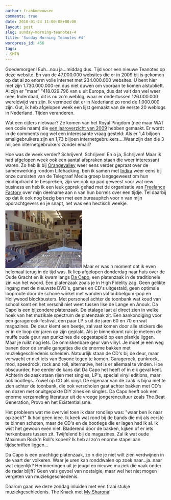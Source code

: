 ```yaml
---
author: frankmeeuwsen
comments: true
date: 2010-01-24 11:00:08+00:00
layout: post
slug: sunday-morning-teanotes-4
title: 'Sunday Morning Teanotes #4'
wordpress_id: 456
tags:
- SMTN
---
```


Goedemorgen! Euh…nou ja…middag dus. Tijd voor een nieuwe Teanotes op deze website. En van de 47.000.000 websites die er in 2009 bij is gekomen op dat al zo enorm volle internet met 234.000.000 websites. U bent hier met zijn 1.730.000.000-en dus niet duwen om vooraan te komen alstublieft. Al zijn er "maar" "418.029.796 van u uit Europa, dus dat valt dan wel weer mee. Inderdaad, dit is nu zo'n weblog, waar er ondertussen 126.000.000 wereldwijd van zijn. Ik vermoed dat er in Nederland zo rond de 1.000.000 zijn. Gut, ik heb afgelopen week een lijst gemaakt van de eerste 20 weblogs in Nederland. Tijden veranderen.

Wat een cijfers nietwaar? Ze komen van het Royal Pingdom (nee maar WAT een coole naam) die [een jaaroverzicht van 2009](http://royal.pingdom.com/2010/01/22/internet-2009-in-numbers/) hebben gemaakt. Er wordt in de comments nog wel een interessante vraag gesteld: Als er 1,4 biljoen emailgebruikers zijn en 1,73 biljoen internetgebruikers….Waar zijn dan die 3 miljoen internetgebruikers zonder email?

Hoe was de week verder? Schrijven!  Schrijven! En o ja, Schrijven! Maar ik had afgelopen week ook een aantal afspraken staan die weer interessant waren. Zo heb ik bij [Orangevalley](http://www.orangevalley.nl) weer eens verder gepraat over de samenwerking rondom Lifehacking, ben ik samen met [Indira](http://www.crossmedialog.nl) weer eens bij onze cursisten van de Telegraaf Media groep langsgeweest om hun eindopdracht te bespreken, zijn we ook op pad geweest voor wat new business en heb ik een leuk gsprek gehad met de organisatie van [Freelance Factory](http://freelancefactory.ning.com/) over mijn deelname aan n van hun borrels over een tijdje. Tel daarbij op dat ik ook nog bezig ben met een bureaupitch voor n van mijn opdrachtgevers en je snapt, het was een hectisch weekje.

[![winkelbinnen](../images/uploadimages/winkelbinnen_thumb.jpg)](../images/uploadimages/winkelbinnen.jpg) Maar er was n moment dat ik even helemaal terug in de tijd was. Ik liep afgelopen donderdag naar huis over de Oude Gracht en ik kwam langs [Da Capo](http://www.dacaporecords.nl/), een platenzaak in de traditionele zin van het woord. Een platenzaak zoals je in High Fidelity zag. Geen gelikte ingang met de nieuwste DVD's, games en CD's uitgestald, geen optimale looproute door de schone winkel met wanden vol bubbelgum-pop en Hollywood blockbusters. Met personeel achter de toonbank wat koud van school komt en het verschil niet weet tussen Ilse de Lange en Anouk. Da Capo is een bijzondere platenzaak. De etalage laat al direct zien in welke hoek van het muzikale spectrum de platenzaak zit. Een aankondiging voor een garagerock-festival, een paar LP's uit de jaren 60 en 70 en wat magazines. De deur klemt een beetje, zal vast komen door alle stickers die er in de loop der jaren op zijn geplakt. Als je binnenkomt ruik je meteen de muffe oude geur van punkzines die opgestapeld op een plankje liggen. Maar je ruikt nog iets. De onmiskenbare geur van vinyl. Je moet je een weg banen door de smalle gangetjes die de enorme bakken met muziekgeschiedenis scheiden. Natuurlijk staan de CD's bij de deur, maar verwacht er niet iets van Beyonc tegen te komen. Garagerock, punkrock, mod, speedrock, rock and roll, alternative, het is er allemaal te vinden. Hoe obscuurder, hoe eerder de kans dat Da Capo het heeft of in elk geval kent. Achterin de zaak staan rijen met singles, LP's, special vinyl editions, maar ook bootlegs. Zowel op CD als vinyl. De eigenaar van de zaak is bijna niet te zien achter de toonbank, die ook verscholen gaat achter bakken met CD's en dozen met onuitgepakte DIY zines en singles. Da Capo heeft ook een enorme verzameling literatuur uit de vroege jongerencultuur zoals The Beat Generation, Provo en het Existentialisme.

Het probleem wat me overviel toen ik daar rondliep was: "waar ben ik naar op zoek?" Ik had geen idee. Ik keek wat rond bij de bands die mij als eerste te binnen schoten, maar de CD's en de bootlegs die er lagen had ik al. Ik wist het gewoon even niet. Bladerend door de bakken, kijken of er iets herkenbaars tussen zit. Twijfelend bij de magazines. Zal ik wat oude Maximum Rock'n Roll's kopen? Ik heb al zo'n enorme stapel aan tijdschriften liggen…

Da Capo is een prachtige platenzaak, zo n die je niet wilt zien verdwijnen in de vaart der volkeren. Waar je uren kan ronddwalen op zoek naar…ja..naar wat eigenlijk? Herinneringen uit je jeugd en nieuwe muziek die vaak onder de radar blijft? Geen vals gevoel van nostalgie, maar wel het niet mogen vergeten van muziekgeschiedenis.

Daarom gaan we deze zondag inluiden met een fraai stukje muziekgeschiedenis. The Knack met [My Sharona](http://www.youtube.com/watch?v=g1T71PGd-J0)!
